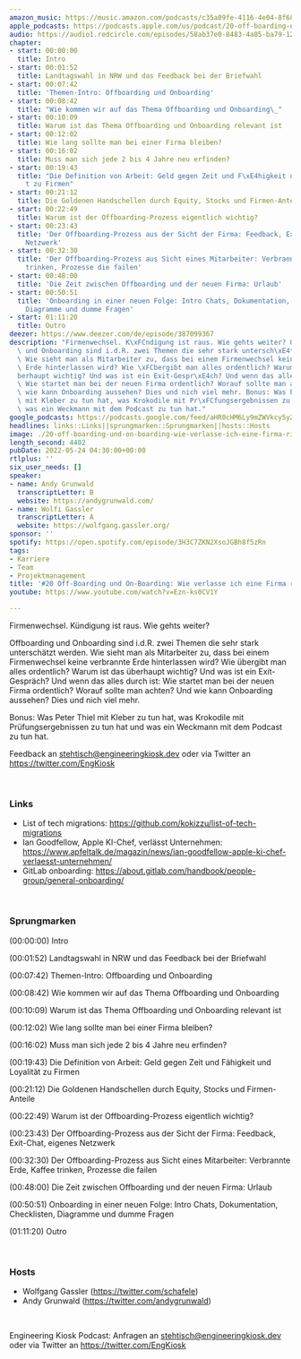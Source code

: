 ```yaml
---
amazon_music: https://music.amazon.com/podcasts/c35a09fe-4116-4e04-8f68-77d61b112e46/episodes/f279aaac-4d4e-4580-adc2-1f881582f5d6/engineering-kiosk-20-off-boarding-und-on-boarding-wie-verlasse-ich-eine-firma-richtig
apple_podcasts: https://podcasts.apple.com/us/podcast/20-off-boarding-und-on-boarding-wie-verlasse-ich-eine/id1603082924?i=1000563437834
audio: https://audio1.redcircle.com/episodes/58ab37e0-8483-4a85-ba79-12fc1ee84dc9/stream.mp3
chapter:
- start: 00:00:00
  title: Intro
- start: 00:01:52
  title: Landtagswahl in NRW und das Feedback bei der Briefwahl
- start: 00:07:42
  title: 'Themen-Intro: Offboarding und Onboarding'
- start: 00:08:42
  title: "Wie kommen wir auf das Thema Offboarding und Onboarding\_"
- start: 00:10:09
  title: Warum ist das Thema Offboarding und Onboarding relevant ist
- start: 00:12:02
  title: Wie lang sollte man bei einer Firma bleiben?
- start: 00:16:02
  title: Muss man sich jede 2 bis 4 Jahre neu erfinden?
- start: 00:19:43
  title: "Die Definition von Arbeit: Geld gegen Zeit und F\xE4higkeit und Loyalit\xE4\
    t zu Firmen"
- start: 00:21:12
  title: Die Goldenen Handschellen durch Equity, Stocks und Firmen-Anteile
- start: 00:22:49
  title: Warum ist der Offboarding-Prozess eigentlich wichtig?
- start: 00:23:43
  title: 'Der Offboarding-Prozess aus der Sicht der Firma: Feedback, Exit-Chat, eigenes
    Netzwerk'
- start: 00:32:30
  title: 'Der Offboarding-Prozess aus Sicht eines Mitarbeiter: Verbrannte Erde, Kaffee
    trinken, Prozesse die failen'
- start: 00:48:00
  title: 'Die Zeit zwischen Offboarding und der neuen Firma: Urlaub'
- start: 00:50:51
  title: 'Onboarding in einer neuen Folge: Intro Chats, Dokumentation, Checklisten,
    Diagramme und dumme Fragen'
- start: 01:11:20
  title: Outro
deezer: https://www.deezer.com/de/episode/387099367
description: "Firmenwechsel. K\xFCndigung ist raus. Wie gehts weiter? Offboarding\
  \ und Onboarding sind i.d.R. zwei Themen die sehr stark untersch\xE4tzt werden.\
  \ Wie sieht man als Mitarbeiter zu, dass bei einem Firmenwechsel keine verbrannte\
  \ Erde hinterlassen wird? Wie \xFCbergibt man alles ordentlich? Warum ist das \xFC\
  berhaupt wichtig? Und was ist ein Exit-Gespr\xE4ch? Und wenn das alles durch ist:\
  \ Wie startet man bei der neuen Firma ordentlich? Worauf sollte man achten? Und\
  \ wie kann Onboarding aussehen? Dies und nich viel mehr. Bonus: Was Peter Thiel\
  \ mit Kleber zu tun hat, was Krokodile mit Pr\xFCfungsergebnissen zu tun hat und\
  \ was ein Weckmann mit dem Podcast zu tun hat."
google_podcasts: https://podcasts.google.com/feed/aHR0cHM6Ly9mZWVkcy5yZWRjaXJjbGUuY29tLzBlY2ZkZmQ3LWZkYTEtNGMzZC05NTE1LTQ3NjcyN2Y5ZGY1ZQ/episode/NTQ3YTU0YjMtNTNlZC00NmExLTk2ODAtNGEwMTMxNDI3OTdm?sa=X&ved=0CAUQkfYCahcKEwi4xMSxj4L4AhUAAAAAHQAAAAAQNQ
headlines: links::Links||sprungmarken::Sprungmarken||hosts::Hosts
image: ./20-off-boarding-und-on-boarding-wie-verlasse-ich-eine-firma-richtig.jpg
length_second: 4402
pubDate: 2022-05-24 04:30:00+00:00
rtlplus: ''
six_user_needs: []
speaker:
- name: Andy Grunwald
  transcriptLetter: B
  website: https://andygrunwald.com/
- name: Wolfi Gassler
  transcriptLetter: A
  website: https://wolfgang.gassler.org/
sponsor: ''
spotify: https://open.spotify.com/episode/3H3C7ZKN2XsoJGBh8f5zRn
tags:
- Karriere
- Team
- Projektmanagement
title: '#20 Off-Boarding und On-Boarding: Wie verlasse ich eine Firma richtig?'
youtube: https://www.youtube.com/watch?v=Ezn-ks0CV1Y

---
```

<p>Firmenwechsel. Kündigung ist raus. Wie gehts weiter?</p><p>Offboarding und Onboarding sind i.d.R. zwei Themen die sehr stark unterschätzt werden. Wie sieht man als Mitarbeiter zu, dass bei einem Firmenwechsel keine verbrannte Erde hinterlassen wird? Wie übergibt man alles ordentlich? Warum ist das überhaupt wichtig? Und was ist ein Exit-Gespräch? Und wenn das alles durch ist: Wie startet man bei der neuen Firma ordentlich? Worauf sollte man achten? Und wie kann Onboarding aussehen? Dies und nich viel mehr.</p><p>Bonus: Was Peter Thiel mit Kleber zu tun hat, was Krokodile mit Prüfungsergebnissen zu tun hat und was ein Weckmann mit dem Podcast zu tun hat.</p><p>Feedback an <a href="mailto:stehtisch@engineeringkiosk.dev" rel="nofollow">stehtisch@engineeringkiosk.dev</a> oder via Twitter an <a href="https://twitter.com/EngKiosk" rel="nofollow">https://twitter.com/EngKiosk</a></p><p><br></p><h3 id="links">Links</h3><ul><li>List of tech migrations: <a href="https://github.com/kokizzu/list-of-tech-migrations" rel="nofollow">https://github.com/kokizzu/list-of-tech-migrations</a></li><li>Ian Goodfellow, Apple KI-Chef, verlässt Unternehmen: <a href="https://www.apfeltalk.de/magazin/news/ian-goodfellow-apple-ki-chef-verlaesst-unternehmen/" rel="nofollow">https://www.apfeltalk.de/magazin/news/ian-goodfellow-apple-ki-chef-verlaesst-unternehmen/</a></li><li>GitLab onboarding: <a href="https://about.gitlab.com/handbook/people-group/general-onboarding/" rel="nofollow">https://about.gitlab.com/handbook/people-group/general-onboarding/</a></li></ul><p><br></p><h3 id="sprungmarken">Sprungmarken</h3><p>(00:00:00) Intro</p><p>(00:01:52) Landtagswahl in NRW und das Feedback bei der Briefwahl</p><p>(00:07:42) Themen-Intro: Offboarding und Onboarding</p><p>(00:08:42) Wie kommen wir auf das Thema Offboarding und Onboarding </p><p>(00:10:09) Warum ist das Thema Offboarding und Onboarding relevant ist</p><p>(00:12:02) Wie lang sollte man bei einer Firma bleiben?</p><p>(00:16:02) Muss man sich jede 2 bis 4 Jahre neu erfinden?</p><p>(00:19:43) Die Definition von Arbeit: Geld gegen Zeit und Fähigkeit und Loyalität zu Firmen</p><p>(00:21:12) Die Goldenen Handschellen durch Equity, Stocks und Firmen-Anteile</p><p>(00:22:49) Warum ist der Offboarding-Prozess eigentlich wichtig?</p><p>(00:23:43) Der Offboarding-Prozess aus der Sicht der Firma: Feedback, Exit-Chat, eigenes Netzwerk</p><p>(00:32:30) Der Offboarding-Prozess aus Sicht eines Mitarbeiter: Verbrannte Erde, Kaffee trinken, Prozesse die failen</p><p>(00:48:00) Die Zeit zwischen Offboarding und der neuen Firma: Urlaub</p><p>(00:50:51) Onboarding in einer neuen Folge: Intro Chats, Dokumentation, Checklisten, Diagramme und dumme Fragen</p><p>(01:11:20) Outro</p><p><br></p><h3 id="hosts">Hosts</h3><ul><li>Wolfgang Gassler (<a href="https://twitter.com/schafele" rel="nofollow">https://twitter.com/schafele</a>)</li><li>Andy Grunwald (<a href="https://twitter.com/andygrunwald" rel="nofollow">https://twitter.com/andygrunwald</a>)</li></ul><p><br></p><p>Engineering Kiosk Podcast: Anfragen an <a href="mailto:stehtisch@engineeringkiosk.dev" rel="nofollow">stehtisch@engineeringkiosk.dev</a> oder via Twitter an <a href="https://twitter.com/EngKiosk" rel="nofollow">https://twitter.com/EngKiosk</a></p>